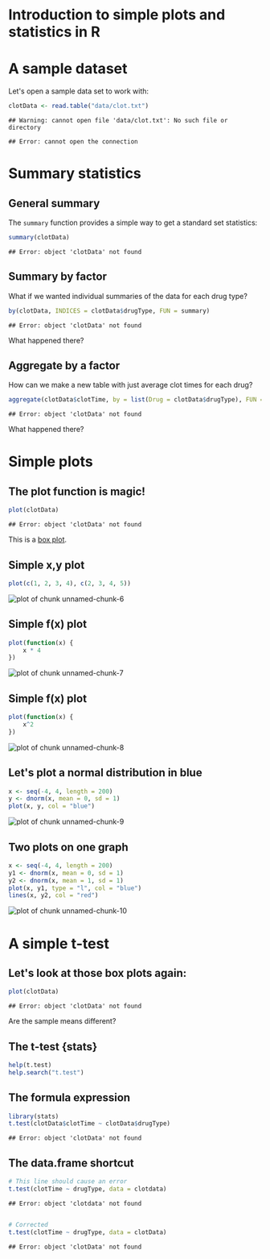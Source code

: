 # Introduction to simple plots and statistics in R

# A sample dataset

Let's open a sample data set to work with:


```r
clotData <- read.table("data/clot.txt")
```

```
## Warning: cannot open file 'data/clot.txt': No such file or directory
```

```
## Error: cannot open the connection
```


# Summary statistics

## General summary

The `summary` function provides a simple way to get a standard set statistics:


```r
summary(clotData)
```

```
## Error: object 'clotData' not found
```


## Summary by factor

What if we wanted individual summaries of the data for each drug type?


```r
by(clotData, INDICES = clotData$drugType, FUN = summary)
```

```
## Error: object 'clotData' not found
```


What happened there?

## Aggregate by a factor

How can we make a new table with just average clot times for each drug?


```r
aggregate(clotData$clotTime, by = list(Drug = clotData$drugType), FUN = mean)
```

```
## Error: object 'clotData' not found
```


What happened there?

# Simple plots

## The plot function is magic!


```r
plot(clotData)
```

```
## Error: object 'clotData' not found
```


This is a [box plot](http://en.wikipedia.org/wiki/Box_plot).

## Simple x,y plot


```r
plot(c(1, 2, 3, 4), c(2, 3, 4, 5))
```

![plot of chunk unnamed-chunk-6](figure/unnamed-chunk-6.png) 


## Simple f(x) plot


```r
plot(function(x) {
    x * 4
})
```

![plot of chunk unnamed-chunk-7](figure/unnamed-chunk-7.png) 


## Simple f(x) plot


```r
plot(function(x) {
    x^2
})
```

![plot of chunk unnamed-chunk-8](figure/unnamed-chunk-8.png) 


## Let's plot a normal distribution in blue


```r
x <- seq(-4, 4, length = 200)
y <- dnorm(x, mean = 0, sd = 1)
plot(x, y, col = "blue")
```

![plot of chunk unnamed-chunk-9](figure/unnamed-chunk-9.png) 


## Two plots on one graph

```r
x <- seq(-4, 4, length = 200)
y1 <- dnorm(x, mean = 0, sd = 1)
y2 <- dnorm(x, mean = 1, sd = 1)
plot(x, y1, type = "l", col = "blue")
lines(x, y2, col = "red")
```

![plot of chunk unnamed-chunk-10](figure/unnamed-chunk-10.png) 


# A simple t-test

## Let's look at those box plots again:


```r
plot(clotData)
```

```
## Error: object 'clotData' not found
```


Are the sample means different?

## The t-test {stats}


```r
help(t.test)
help.search("t.test")
```


## The formula expression


```r
library(stats)
t.test(clotData$clotTime ~ clotData$drugType)
```

```
## Error: object 'clotData' not found
```


## The data.frame shortcut


```r
# This line should cause an error
t.test(clotTime ~ drugType, data = clotdata)
```

```
## Error: object 'clotdata' not found
```

```r

# Corrected
t.test(clotTime ~ drugType, data = clotData)
```

```
## Error: object 'clotData' not found
```


